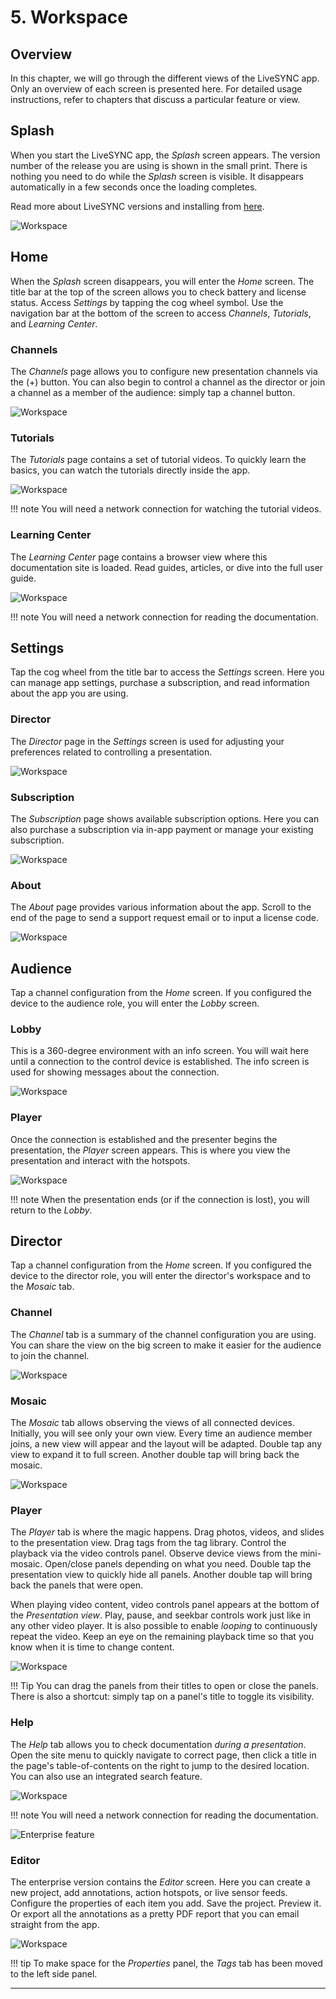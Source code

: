 # 5. Workspace

## Overview

In this chapter, we will go through the different views of the LiveSYNC app. Only an overview of each screen is presented here. For detailed usage instructions, refer to chapters that discuss a particular feature or view.

## Splash

When you start the LiveSYNC app, the *Splash* screen appears. The version number of the release you are using is shown in the small print. There is nothing you need to do while the *Splash* screen is visible. It disappears automatically in a few seconds once the loading completes.

Read more about LiveSYNC versions and installing from [here](installing.md).

![Workspace](img/workspace_splash_1.png)

## Home

When the *Splash* screen disappears, you will enter the *Home* screen. The title bar at the top of the screen allows you to check battery and license status. Access *Settings* by tapping the cog wheel symbol. Use the navigation bar at the bottom of the screen to access *Channels*, *Tutorials*, and *Learning Center*. 

### Channels

The *Channels* page allows you to configure new presentation channels via the (+) button. You can also begin to control a channel as the director or join a channel as a member of the audience: simply tap a channel button.

![Workspace](img/workspace_home_1.png)

### Tutorials

The *Tutorials* page contains a set of tutorial videos. To quickly learn the basics, you can watch the tutorials directly inside the app.

![Workspace](img/workspace_home_2.png)

!!! note
    You will need a network connection for watching the tutorial videos.

### Learning Center

The *Learning Center* page contains a browser view where this documentation site is loaded. Read guides, articles, or dive into the full user guide.

![Workspace](img/workspace_home_3.png)

!!! note
    You will need a network connection for reading the documentation.

## Settings

Tap the cog wheel from the title bar to access the *Settings* screen. Here you can manage app settings, purchase a subscription, and read information about the app you are using.

### Director

The *Director* page in the *Settings* screen is used for adjusting your preferences related to controlling a presentation.

![Workspace](img/workspace_settings_1.png)

### Subscription

The *Subscription* page shows available subscription options. Here you can also purchase a subscription via in-app payment or manage your existing subscription.

![Workspace](img/workspace_settings_2.png)

### About

The *About* page provides various information about the app. Scroll to the end of the page to send a support request email or to input a license code.

![Workspace](img/workspace_settings_3.png)

## Audience

Tap a channel configuration from the *Home* screen. If you configured the device to the audience role, you will enter the *Lobby* screen.

### Lobby

This is a 360-degree environment with an info screen. You will wait here until a connection to the control device is established. The info screen is used for showing messages about the connection.

![Workspace](img/workspace_audience_1.png)

### Player

Once the connection is established and the presenter begins the presentation, the *Player* screen appears. This is where you view the presentation and interact with the hotspots.

![Workspace](img/workspace_audience_2.png)

!!! note
    When the presentation ends (or if the connection is lost), you will return to the *Lobby*.

## Director

Tap a channel configuration from the *Home* screen. If you configured the device to the director role, you will enter the director's workspace and to the *Mosaic* tab.

### Channel

The *Channel* tab is a summary of the channel configuration you are using. You can share the view on the big screen to make it easier for the audience to join the channel.

![Workspace](img/workspace_director_1.png)

### Mosaic

The *Mosaic* tab allows observing the views of all connected devices. Initially, you will see only your own view. Every time an audience member joins, a new view will appear and the layout will be adapted. Double tap any view to expand it to full screen. Another double tap will bring back the mosaic.

![Workspace](img/workspace_director_2.png)

### Player

The *Player* tab is where the magic happens. Drag photos, videos, and slides to the presentation view. Drag tags from the tag library. Control the playback via the video controls panel. Observe device views from the mini-mosaic. Open/close panels depending on what you need. Double tap the presentation view to quickly hide all panels. Another double tap will bring back the panels that were open.

When playing video content, video controls panel appears at the bottom of the *Presentation view*. Play, pause, and seekbar controls work just like in any other video player. It is also possible to enable *looping* to continuously repeat the video. Keep an eye on the remaining playback time so that you know when it is time to change content.

![Workspace](img/workspace_director_3.png)

!!! Tip
    You can drag the panels from their titles to open or close the panels. There is also a shortcut: simply tap on a panel's title to toggle its visibility.

### Help

The *Help* tab allows you to check documentation *during a presentation*. Open the site menu to quickly navigate to correct page, then click a title in the page's table-of-contents on the right to jump to the desired location. You can also use an integrated search feature.

![Workspace](img/workspace_director_4.png)

!!! note
    You will need a network connection for reading the documentation.

![Enterprise feature](../img/enterprise_feature.png)

### Editor

The enterprise version contains the *Editor* screen. Here you can create a new project, add annotations, action hotspots, or live sensor feeds. Configure the properties of each item you add. Save the project. Preview it. Or export all the annotations as a pretty PDF report that you can email straight from the app.

![Workspace](img/workspace_editor_1.png)

!!! tip
    To make space for the *Properties* panel, the *Tags* tab has been moved to the left side panel. 

---
